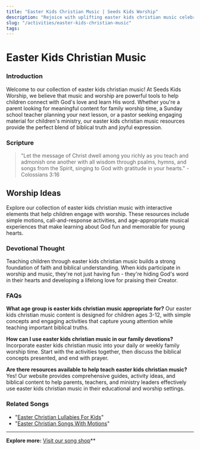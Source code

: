 ```yaml
---
title: "Easter Kids Christian Music | Seeds Kids Worship"
description: "Rejoice with uplifting easter kids christian music celebrating Jesus' resurrection. Easter worship resources for kids and Sunday school."
slug: "/activities/easter-kids-christian-music"
tags:
---
```


# Easter Kids Christian Music

### Introduction

Welcome to our collection of easter kids christian music! At Seeds Kids Worship, we believe that music and worship are powerful tools to help children connect with God's love and learn His word. Whether you're a parent looking for meaningful content for family worship time, a Sunday school teacher planning your next lesson, or a pastor seeking engaging material for children's ministry, our easter kids christian music resources provide the perfect blend of biblical truth and joyful expression.

### Scripture

> "Let the message of Christ dwell among you richly as you teach and admonish one another with all wisdom through psalms, hymns, and songs from the Spirit, singing to God with gratitude in your hearts." - Colossians 3:16

## Worship Ideas

Explore our collection of easter kids christian music with interactive elements that help children engage with worship. These resources include simple motions, call-and-response activities, and age-appropriate musical experiences that make learning about God fun and memorable for young hearts.

### Devotional Thought

Teaching children through easter kids christian music builds a strong foundation of faith and biblical understanding. When kids participate in worship and music, they're not just having fun - they're hiding God's word in their hearts and developing a lifelong love for praising their Creator.

### FAQs

**What age group is easter kids christian music appropriate for?**
Our easter kids christian music content is designed for children ages 3-12, with simple concepts and engaging activities that capture young attention while teaching important biblical truths.

**How can I use easter kids christian music in our family devotions?**
Incorporate easter kids christian music into your daily or weekly family worship time. Start with the activities together, then discuss the biblical concepts presented, and end with prayer.

**Are there resources available to help teach easter kids christian music?**
Yes! Our website provides comprehensive guides, activity ideas, and biblical content to help parents, teachers, and ministry leaders effectively use easter kids christian music in their educational and worship settings.

### Related Songs

- "[Easter Christian Lullabies For Kids](/activities/easter-christian-lullabies-for-kids/)"
- "[Easter Christian Songs With Motions](/activities/easter-christian-songs-with-motions/)"

---

**Explore more:** [Visit our song shop](https://seedskidsworship.com/shop)**

<!-- Schema Markup -->
<script type="application/ld+json">
{
  "@context": "https://schema.org",
  "@type": "MusicRecording",
  "name": "Easter Kids Christian Music",
  "byArtist": {
    "@type": "MusicGroup",
    "name": "Seeds Kids Worship"
  },
  "isFamilyFriendly": true,
  "url": "https://seedskidsworship.com/activities/easter-kids-christian-music/"
}
</script>